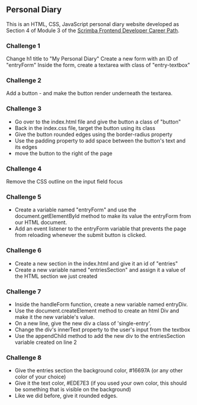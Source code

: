 ## Personal Diary
This is an HTML, CSS, JavaScript personal diary website developed as Section 4 of Module 3 of the [Scrimba Frontend Developer Career Path](https://scrimba.com/path/gfrontend).

### Challenge 1
Change h1 title to "My Personal Diary"
Create a new form with an ID of "entryForm"
Inside the form, create a textarea with class of "entry-textbox"

### Challenge 2
Add a button - and make the button render underneath the textarea.

### Challenge 3
  - Go over to the index.html file and give the button a class of "button"
  - Back in the index.css file, target the button using its class
  - Give the button rounded edges using the border-radius property
  - Use the padding property to add space between the button's text and its edges
  - move the button to the right of the page

### Challenge 4
Remove the CSS outline on the input field focus

### Challenge 5
- Create a variable named "entryForm" and use the document.getElementById method to make its value the entryForm from our HTML document.
- Add an event listener to the entryForm variable that prevents the page from reloading whenever the submit button is clicked.

### Challenge 6
- Create a new section in the index.html and give it an id of "entries"
- Create a new variable named "entriesSection" and assign it a value of the HTML section we just created

### Challenge 7
- Inside the handleForm function, create a new variable named entryDiv.
- Use the document.createElement method to create an html Div and make it the new variable's value.
- On a new line, give the new div a class of 'single-entry'.
- Change the div's innerText property to the user's input from the textbox
- Use the appendChild method to add the new div to the entriesSection variable created on line 2

### Challenge 8
- Give the entries section the background color, #16697A (or any other color of your choice)
- Give it the text color, #EDE7E3 (if you used your own color, this should be something that is visible on the background)
- Like we did before, give it rounded edges.
